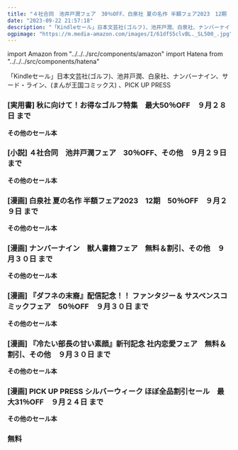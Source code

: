 ```yaml
---
title: "４社合同　池井戸潤フェア　30％OFF、白泉社 夏の名作 半額フェア2023　12期　50％OFF、ナンバーナイン　獣人書籍フェア　無料＆割引"
date: "2023-09-22 21:57:18"
description: "「Kindleセール」日本文芸社(ゴルフ)、池井戸潤、白泉社、ナンバーナイン、サード・ライン、(まんが王国コミックス) 、PICK UP PRESS"
ogpimage: "https://m.media-amazon.com/images/I/61dfS5clvBL._SL500_.jpg"
---
```

import Amazon from "../../../src/components/amazon"
import Hatena from "../../../src/components/hatena"

「Kindleセール」日本文芸社(ゴルフ)、池井戸潤、白泉社、ナンバーナイン、サード・ライン、(まんが王国コミックス) 、PICK UP PRESS




### [実用書] 秋に向けて！お得なゴルフ特集　最大50％OFF　９月２８日 まで

<Amazon asin="B09HQNWMTW" />



<Amazon asin="B09P3HNB32" />



<Amazon asin="B09HM29VJW" />


**その他のセール本**

<Hatena src="https://kyukyunyorituryo.github.io/kindle_sale/20230928s35286/" title=""/>


### [小説] ４社合同　池井戸潤フェア　30％OFF、その他　９月２９日 まで

<Amazon asin="B0CG57XDG5" />



<Amazon asin="B0B4NS87BW" />



<Amazon asin="B07RXMT4K1" />


**その他のセール本**

<Hatena src="https://kyukyunyorituryo.github.io/kindle_sale/20230929s35293/" title=""/>


### [漫画] 白泉社 夏の名作 半額フェア2023　12期　50％OFF　９月２９日 まで

<Amazon asin="B00N77DPKK" />



<Amazon asin="B00N77DPL4" />



<Amazon asin="B00OJYP5WQ" />


**その他のセール本**

<Hatena src="https://kyukyunyorituryo.github.io/kindle_sale/20230929s35308/" title=""/>


### [漫画] ナンバーナイン　獣人書籍フェア　無料＆割引、その他　９月３０日 まで

<Amazon asin="B0CCDYWQZT" />


<Amazon asin="B0BG5SYYGT" />


<Amazon asin="B09XTQ28Q1" />


**その他のセール本**
<Hatena src="https://kyukyunyorituryo.github.io/kindle_sale/20230930s35331/" title=""/>


### [漫画] 『ダフネの末裔』配信記念！！ ファンタジー＆ サスペンスコミックフェア　50％OFF　９月３０日 まで

<Amazon asin="B009SJQXTG" />


<Amazon asin="B009SJQU3A" />


<Amazon asin="B009SJQU08" />


**その他のセール本**

<Hatena src="https://kyukyunyorituryo.github.io/kindle_sale/20230930s35332/" title=""/>


### [漫画] 『冷たい部長の甘い素顔』新刊記念 社内恋愛フェア　無料＆割引、その他　９月３０日 まで

<Amazon asin="B0BPCB9WGW" />


<Amazon asin="B0C6XC78ZJ" />


<Amazon asin="B0B5QCT8RB" />


**その他のセール本**

<Hatena src="https://kyukyunyorituryo.github.io/kindle_sale/20230930s35352/" title=""/>


### [漫画] PICK UP PRESS シルバーウィーク ほぼ全品割引セール　最大31％OFF　９月２４日 まで

<Amazon asin="B0BXX3FBK2" />


<Amazon asin="B0CFY16GRF" />


<Amazon asin="B0CDPCRV3W" />


**その他のセール本**

<Hatena src="https://kyukyunyorituryo.github.io/kindle_sale/20230924s35348/" title=""/>


### 無料

<Amazon asin="B08K93ZLLN" />

